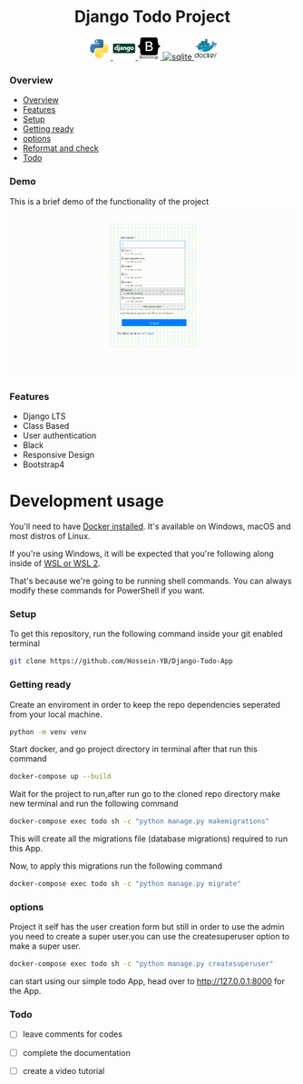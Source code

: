 

<h1 align="center">Django Todo Project</h1>
<p align="center">
<a href="https://www.python.org" target="_blank"> <img src="https://raw.githubusercontent.com/devicons/devicon/master/icons/python/python-original.svg" alt="python" width="40" height="40"/> </a>
<a href="https://www.djangoproject.com/" target="_blank"> <img src="https://raw.githubusercontent.com/devicons/devicon/master/icons/django/django-original.svg" alt="django" width="40" height="40"/> </a>
<a href="https://getbootstrap.com" target="_blank"> <img src="https://raw.githubusercontent.com/devicons/devicon/master/icons/bootstrap/bootstrap-plain-wordmark.svg" alt="bootstrap" width="40" height="40"/> </a>
<a href="https://www.sqlite.org/" target="_blank"> <img src="https://www.vectorlogo.zone/logos/sqlite/sqlite-icon.svg" alt="sqlite" width="40" height="40"/> </a>
<a href="https://www.docker.com/" target="_blank"> <img src="https://raw.githubusercontent.com/devicons/devicon/master/icons/docker/docker-original-wordmark.svg" alt="docker" width="40" height="40"/> </a></p>

### Overview
- [Overview](#overview)
- [Features](#features)
- [Setup](#setup)
- [Getting ready](#getting-ready)
- [options](#options)
- [Reformat and check](#reformat-and-check)
- [Todo](#todo)

### Demo
This is a brief demo of the functionality of the project
<p align="center">
<img src="demo/demo.gif" alt="database schema" width="720"/>
</p>

### Features
- Django LTS
- Class Based 
- User authentication
- Black
- Responsive Design
- Bootstrap4


# Development usage
You'll need to have [Docker installed](https://docs.docker.com/get-docker/).
It's available on Windows, macOS and most distros of Linux. 

If you're using Windows, it will be expected that you're following along inside
of [WSL or WSL
2](https://nickjanetakis.com/blog/a-linux-dev-environment-on-windows-with-wsl-2-docker-desktop-and-more).

That's because we're going to be running shell commands. You can always modify
these commands for PowerShell if you want.

### Setup
To get this repository, run the following command inside your git enabled terminal
```bash
git clone https://github.com/Hossein-YB/Django-Todo-App
```

### Getting ready
Create an enviroment in order to keep the repo dependencies seperated from your local machine.
```bash
python -m venv venv
```
Start docker, and go project directory in terminal after that run this command
```bash
docker-compose up --build
```


Wait for the project to run,after run go to the cloned repo  directory make new terminal and run the following command
```bash
docker-compose exec todo sh -c "python manage.py makemigrations"
```

This will create all the migrations file (database migrations) required to run this App.

Now, to apply this migrations run the following command
```bash
docker-compose exec todo sh -c "python manage.py migrate"
```

### options
Project it self has the user creation form but still in order to use the admin you need to create a super user.you can use the createsuperuser option to make a super user.
```bash
docker-compose exec todo sh -c "python manage.py createsuperuser"
```

can start using our simple todo App, head over to http://127.0.0.1:8000 for the App.


### Todo
- [ ] leave comments for codes
- [ ] complete the documentation
- [ ] create a video tutorial

